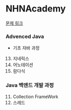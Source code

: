 # NHNAcademy

[문제 링크](https://nhn.chosun.ac.kr) 

### Advenced Java

- 기초 자바 과정
13. 지네릭스
15. 어노테이션
16. 람다식

### Java 백엔드 개발 과정

11. Collection FrameWork
17. 스레드

